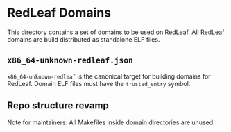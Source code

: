 # RedLeaf Domains

This directory contains a set of domains to be used on RedLeaf. All RedLeaf domains are build distributed as standalone ELF files.

## `x86_64-unknown-redleaf.json`

`x86_64-unknown-redleaf` is the canonical target for building domains for RedLeaf. Domain ELF files must have the `trusted_entry` symbol.

## Repo structure revamp

Note for maintainers: All Makefiles inside domain directories are unused.
